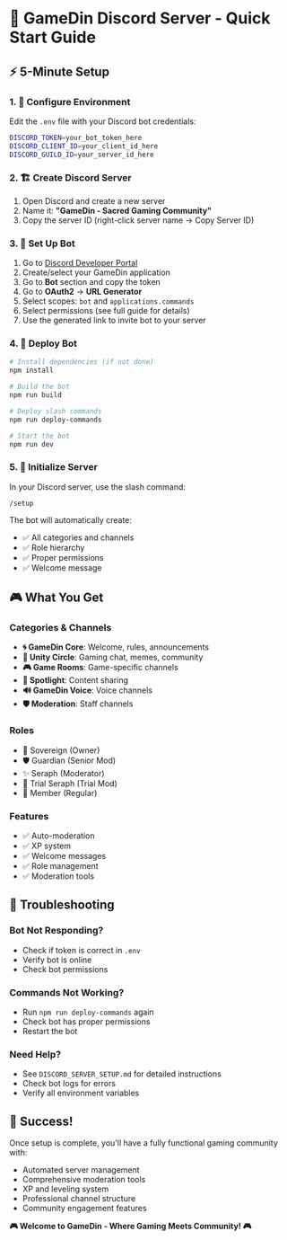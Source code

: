 # 🚀 GameDin Discord Server - Quick Start Guide

## ⚡ 5-Minute Setup

### 1. 📝 Configure Environment

Edit the `.env` file with your Discord bot credentials:

```bash
DISCORD_TOKEN=your_bot_token_here
DISCORD_CLIENT_ID=your_client_id_here
DISCORD_GUILD_ID=your_server_id_here
```

### 2. 🏗️ Create Discord Server

1. Open Discord and create a new server
2. Name it: **"GameDin - Sacred Gaming Community"**
3. Copy the server ID (right-click server name → Copy Server ID)

### 3. 🤖 Set Up Bot

1. Go to [Discord Developer Portal](https://discord.com/developers/applications)
2. Create/select your GameDin application
3. Go to **Bot** section and copy the token
4. Go to **OAuth2** → **URL Generator**
5. Select scopes: `bot` and `applications.commands`
6. Select permissions (see full guide for details)
7. Use the generated link to invite bot to your server

### 4. 🚀 Deploy Bot

```bash
# Install dependencies (if not done)
npm install

# Build the bot
npm run build

# Deploy slash commands
npm run deploy-commands

# Start the bot
npm run dev
```

### 5. 🎯 Initialize Server

In your Discord server, use the slash command:

```
/setup
```

The bot will automatically create:

- ✅ All categories and channels
- ✅ Role hierarchy
- ✅ Proper permissions
- ✅ Welcome message

## 🎮 What You Get

### Categories & Channels

- **🌀 GameDin Core**: Welcome, rules, announcements
- **💬 Unity Circle**: Gaming chat, memes, community
- **🎮 Game Rooms**: Game-specific channels
- **🎥 Spotlight**: Content sharing
- **🔊 GameDin Voice**: Voice channels
- **🛡️ Moderation**: Staff channels

### Roles

- 👑 Sovereign (Owner)
- 🛡️ Guardian (Senior Mod)
- ✨ Seraph (Moderator)
- 🌟 Trial Seraph (Trial Mod)
- 💫 Member (Regular)

### Features

- ✅ Auto-moderation
- ✅ XP system
- ✅ Welcome messages
- ✅ Role management
- ✅ Moderation tools

## 🔧 Troubleshooting

### Bot Not Responding?

- Check if token is correct in `.env`
- Verify bot is online
- Check bot permissions

### Commands Not Working?

- Run `npm run deploy-commands` again
- Check bot has proper permissions
- Restart the bot

### Need Help?

- See `DISCORD_SERVER_SETUP.md` for detailed instructions
- Check bot logs for errors
- Verify all environment variables

## 🎉 Success!

Once setup is complete, you'll have a fully functional gaming community with:

- Automated server management
- Comprehensive moderation tools
- XP and leveling system
- Professional channel structure
- Community engagement features

**🎮 Welcome to GameDin - Where Gaming Meets Community! 🎮**
